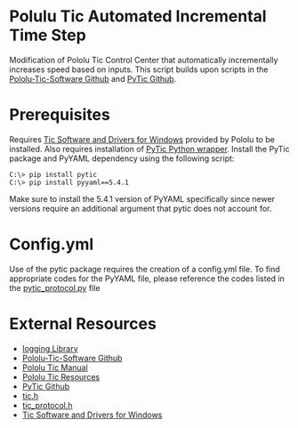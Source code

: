 # Polulu Tic Automated Incremental Time Step
Modification of Pololu Tic Control Center that automatically incrementally increases speed based on inputs. This script builds upon scripts in the [Pololu-Tic-Software Github](https://github.com/pololu/pololu-tic-software) and [PyTic Github](https://github.com/AllenInstitute/pytic).

# Prerequisites
Requires [Tic Software and Drivers for Windows](https://www.pololu.com/file/0J1325/pololu-tic-1.8.2-win.msi) provided by Pololu to be installed. Also requires installation of [PyTic Python wrapper](https://github.com/AllenInstitute/pytic). Install the PyTic package and PyYAML dependency using the following script:

```
C:\> pip install pytic
C:\> pip install pyyaml==5.4.1
```
Make sure to install the 5.4.1 version of PyYAML specifically since newer versions require an additional argument that pytic does not account for.
# Config.yml
Use of the pytic package requires the creation of a config.yml file. To find appropriate codes for the PyYAML file, please reference the codes listed in the [pytic_protocol.py](https://github.com/AllenInstitute/pytic/blob/master/pytic/pytic_protocol.py) file

# External Resources
- [logging Library](https://docs.python.org/3/library/logging.html)
- [Pololu-Tic-Software Github](https://github.com/pololu/pololu-tic-software)
- [Pololu Tic Manual](https://www.pololu.com/docs/0J71)
- [Pololu Tic Resources](https://www.pololu.com/product/3131/resources)
- [PyTic Github](https://github.com/AllenInstitute/pytic)
- [tic.h](https://github.com/pololu/pololu-tic-software/blob/master/include/tic.h)
- [tic_protocol.h](https://github.com/pololu/pololu-tic-software/blob/a75c204a2255554e21cc5351c528d930ba5d2c38/include/tic_protocol.h)
- [Tic Software and Drivers for Windows](https://www.pololu.com/file/0J1325/pololu-tic-1.6.2-win.msi)
